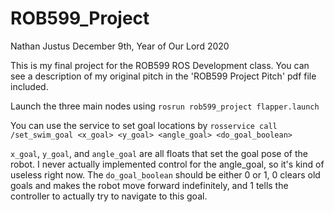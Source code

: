 # ROB599_Project

Nathan Justus
December 9th, Year of Our Lord 2020

This is my final project for the ROB599 ROS Development class.  You can see a description of my original pitch in the 'ROB599 Project Pitch' pdf file included.

Launch the three main nodes using
`rosrun rob599_project flapper.launch`

You can use the service to set goal locations by 
`rosservice call /set_swim_goal <x_goal> <y_goal> <angle_goal> <do_goal_boolean>`

`x_goal`, `y_goal`, and `angle_goal` are all floats that set the goal pose of the robot.  I never actually implemented control for the angle_goal, so it's kind of useless right now.  The `do_goal_boolean` should be either 0 or 1, 0 clears old goals and makes the robot move forward indefinitely, and 1 tells the controller to actually try to navigate to this goal.
